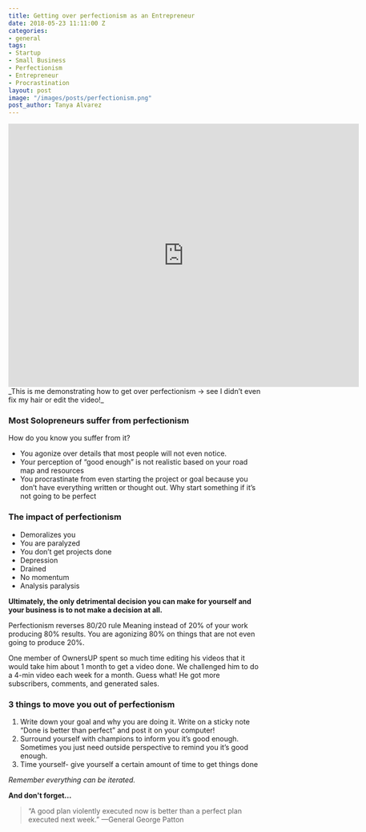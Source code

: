 ```yaml
---
title: Getting over perfectionism as an Entrepreneur
date: 2018-05-23 11:11:00 Z
categories:
- general
tags:
- Startup
- Small Business
- Perfectionism
- Entrepreneur
- Procrastination
layout: post
image: "/images/posts/perfectionism.png"
post_author: Tanya Alvarez
---
```


<iframe width="700" height="525" src="https://www.youtube.com/embed/xKVXlSjdKxo" frameborder="0" allow="autoplay; encrypted-media" allowfullscreen></iframe>
<span class="small">_This is me demonstrating how to get over perfectionism -> see I didn’t even fix my hair or edit the video!_</span>

### Most Solopreneurs suffer from perfectionism

How do you know you suffer from it?

* You agonize over details that most people will not even notice.
* Your perception of “good enough” is not realistic based on your road map and resources
* You procrastinate from even starting the project or goal because you don’t have everything written or thought out. Why start something if it’s not going to be perfect

### The impact of perfectionism

* Demoralizes you
* You are paralyzed
* You don’t get projects done
* Depression
* Drained
* No momentum
* Analysis paralysis

__Ultimately, the only detrimental decision you can make for yourself and your business is to not make a decision at all.__

Perfectionism reverses 80/20 rule Meaning instead of 20% of your work producing 80% results. You are agonizing 80% on things that are not even going to produce 20%.

One member of OwnersUP spent so much time editing his videos that it would take him about 1 month to get a video done. We challenged him to do a 4-min video each week for a month. Guess what! He got more subscribers, comments, and generated sales.

### 3 things to move you out of perfectionism

1. Write down your goal and why you are doing it. Write on a sticky note “Done is better than perfect” and post it on your computer!
2. Surround yourself with champions to inform you it’s good enough. Sometimes you just need outside perspective to remind you it’s good enough.
3. Time yourself- give yourself a certain amount of time to get things done

_Remember everything can be iterated._

__And don't forget...__

> “A good plan violently executed now is better than a perfect plan executed next week.” —General George Patton